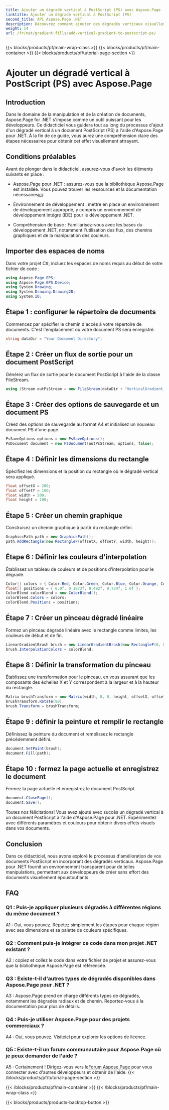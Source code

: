 ```yaml
---
title: Ajouter un dégradé vertical à PostScript (PS) avec Aspose.Page
linktitle: Ajouter un dégradé vertical à PostScript (PS)
second_title: API Aspose.Page .NET
description: Découvrez comment ajouter des dégradés verticaux visuellement attrayants aux documents PostScript (PS) dans .NET à l'aide d'Aspose.Page. Améliorez la création de vos documents avec ce guide étape par étape.
weight: 14
url: /fr/net/gradient-fills/add-vertical-gradient-to-postscript-ps/
---
```


{{< blocks/products/pf/main-wrap-class >}}
{{< blocks/products/pf/main-container >}}
{{< blocks/products/pf/tutorial-page-section >}}

# Ajouter un dégradé vertical à PostScript (PS) avec Aspose.Page

## Introduction

Dans le domaine de la manipulation et de la création de documents, Aspose.Page for .NET s'impose comme un outil puissant pour les développeurs. Ce didacticiel vous guidera tout au long du processus d'ajout d'un dégradé vertical à un document PostScript (PS) à l'aide d'Aspose.Page pour .NET. À la fin de ce guide, vous aurez une compréhension claire des étapes nécessaires pour obtenir cet effet visuellement attrayant.

## Conditions préalables

Avant de plonger dans le didacticiel, assurez-vous d'avoir les éléments suivants en place :

-  Aspose.Page pour .NET : assurez-vous que la bibliothèque Aspose.Page est installée. Vous pouvez trouver les ressources et la documentation nécessaires[ici](https://reference.aspose.com/page/net/).

- Environnement de développement : mettre en place un environnement de développement approprié, y compris un environnement de développement intégré (IDE) pour le développement .NET.

- Compréhension de base : Familiarisez-vous avec les bases du développement .NET, notamment l'utilisation des flux, des chemins graphiques et de la manipulation des couleurs.

## Importer des espaces de noms

Dans votre projet C#, incluez les espaces de noms requis au début de votre fichier de code :

```csharp
using Aspose.Page.EPS;
using Aspose.Page.EPS.Device;
using System.Drawing;
using System.Drawing.Drawing2D;
using System.IO;
```

## Étape 1 : configurer le répertoire de documents

Commencez par spécifier le chemin d'accès à votre répertoire de documents. C'est l'emplacement où votre document PS sera enregistré.

```csharp
string dataDir = "Your Document Directory";
```

## Étape 2 : Créer un flux de sortie pour un document PostScript

Générez un flux de sortie pour le document PostScript à l'aide de la classe FileStream.

```csharp
using (Stream outPsStream = new FileStream(dataDir + "VerticalGradient_outPS.ps", FileMode.Create))
```

## Étape 3 : Créer des options de sauvegarde et un document PS

Créez des options de sauvegarde au format A4 et initialisez un nouveau document PS d'une page.

```csharp
PsSaveOptions options = new PsSaveOptions();
PsDocument document = new PsDocument(outPsStream, options, false);
```

## Étape 4 : Définir les dimensions du rectangle

Spécifiez les dimensions et la position du rectangle où le dégradé vertical sera appliqué.

```csharp
float offsetX = 200;
float offsetY = 100;
float width = 200;
float height = 100;
```

## Étape 5 : Créer un chemin graphique

Construisez un chemin graphique à partir du rectangle défini.

```csharp
GraphicsPath path = new GraphicsPath();
path.AddRectangle(new RectangleF(offsetX, offsetY, width, height));
```

## Étape 6 : Définir les couleurs d'interpolation

Établissez un tableau de couleurs et de positions d'interpolation pour le dégradé.

```csharp
Color[] colors = { Color.Red, Color.Green, Color.Blue, Color.Orange, Color.DarkOliveGreen };
float[] positions = { 0.0f, 0.1873f, 0.492f, 0.734f, 1.0f };
ColorBlend colorBlend = new ColorBlend();
colorBlend.Colors = colors;
colorBlend.Positions = positions;
```

## Étape 7 : Créer un pinceau dégradé linéaire

Formez un pinceau dégradé linéaire avec le rectangle comme limites, les couleurs de début et de fin.

```csharp
LinearGradientBrush brush = new LinearGradientBrush(new RectangleF(0, 0, width, height), Color.Beige, Color.DodgerBlue, 0f);
brush.InterpolationColors = colorBlend;
```

## Étape 8 : Définir la transformation du pinceau

Établissez une transformation pour le pinceau, en vous assurant que les composants des échelles X et Y correspondent à la largeur et à la hauteur du rectangle.

```csharp
Matrix brushTransform = new Matrix(width, 0, 0, height, offsetX, offsetY);
brushTransform.Rotate(90);
brush.Transform = brushTransform;
```

## Étape 9 : définir la peinture et remplir le rectangle

Définissez la peinture du document et remplissez le rectangle précédemment défini.

```csharp
document.SetPaint(brush);
document.Fill(path);
```

## Étape 10 : fermez la page actuelle et enregistrez le document

Fermez la page actuelle et enregistrez le document PostScript.

```csharp
document.ClosePage();
document.Save();
```

Toutes nos félicitations! Vous avez ajouté avec succès un dégradé vertical à un document PostScript à l'aide d'Aspose.Page pour .NET. Expérimentez avec différents paramètres et couleurs pour obtenir divers effets visuels dans vos documents.

## Conclusion

Dans ce didacticiel, nous avons exploré le processus d'amélioration de vos documents PostScript en incorporant des dégradés verticaux. Aspose.Page pour .NET fournit un environnement transparent pour de telles manipulations, permettant aux développeurs de créer sans effort des documents visuellement époustouflants.

## FAQ

### Q1 : Puis-je appliquer plusieurs dégradés à différentes régions du même document ?

A1 : Oui, vous pouvez. Répétez simplement les étapes pour chaque région avec ses dimensions et sa palette de couleurs spécifiques.

### Q2 : Comment puis-je intégrer ce code dans mon projet .NET existant ?

A2 : copiez et collez le code dans votre fichier de projet et assurez-vous que la bibliothèque Aspose.Page est référencée.

### Q3 : Existe-t-il d'autres types de dégradés disponibles dans Aspose.Page pour .NET ?

A3 : Aspose.Page prend en charge différents types de dégradés, notamment les dégradés radiaux et de chemin. Reportez-vous à la documentation pour plus de détails.

### Q4 : Puis-je utiliser Aspose.Page pour des projets commerciaux ?

 A4 : Oui, vous pouvez. Visite[ici](https://purchase.aspose.com/buy) pour explorer les options de licence.

### Q5 : Existe-t-il un forum communautaire pour Aspose.Page où je peux demander de l'aide ?

 A5 : Certainement ! Dirigez-vous vers le[Forum Aspose.Page](https://forum.aspose.com/c/page/39) pour vous connecter avec d'autres développeurs et obtenir de l'aide.
{{< /blocks/products/pf/tutorial-page-section >}}

{{< /blocks/products/pf/main-container >}}
{{< /blocks/products/pf/main-wrap-class >}}

{{< blocks/products/products-backtop-button >}}
